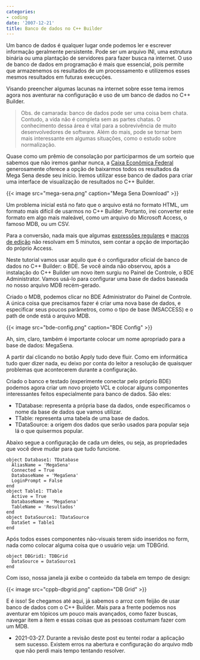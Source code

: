 ```yaml
---
categories:
- coding
date: '2007-12-21'
title: Banco de dados no C++ Builder
---
```


Um banco de dados é qualquer lugar onde podemos ler e escrever informação geralmente persistente. Pode ser um arquivo INI, uma estrutura binária ou uma plantação de servidores para fazer busca na internet. O uso de banco de dados em programação é mais que essencial, pois permite que armazenemos os resultados de um processamento e utilizemos esses mesmos resultados em futuras execuções.

Visando preencher algumas lacunas na internet sobre esse tema iremos agora nos aventurar na configuração e uso de um banco de dados no C++ Builder.

> Obs. de camarada: banco de dados pode ser uma coisa bem chata. Contudo, a vida não é completa sem as partes chatas. O conhecimento dessa área é vital para a sobrevivência de muito desenvolvedores de software. Além do mais, pode se tornar bem mais interessante em algumas situações, como o estudo sobre normalização.

Quase como um prêmio de consolação por participarmos de um sorteio que sabemos que não iremos ganhar nunca, a [Caixa Econômica Federal] generosamente oferece a opção de baixarmos todos os resultados da Mega Sena desde seu início. Iremos utilizar esse banco de dados para criar uma interface de visualização de resultados no C++ Builder.

{{< image src="mega-sena.png" caption="Mega Sena Download" >}}

Um problema inicial está no fato que o arquivo está no formato HTML, um formato mais difícil de usarmos no C++ Builder. Portanto, irei converter este formato em algo mais maleável, como um arquivo do Microsoft Access, o famoso MDB, ou um CSV.

Para a conversão, nada mais que algumas [expressões regulares](http://guia-er.sourceforge.net/) e [macros de edição](http://notepad-plus.sourceforge.net/uk/site.htm) não resolvam em 5 minutos, sem contar a opção de importação do próprio Access.

Neste tutorial vamos usar aquilo que é o configurador oficial de banco de dados no C++ Builder: o BDE. Se você ainda não observou, após a instalação do C++ Builder um novo item surgiu no Painel de Controle, o BDE Administrator. Vamos usá-lo para configurar uma base de dados baseada no nosso arquivo MDB recém-gerado.

Criado o MDB, podemos clicar no BDE Administrator do Painel de Controle. A única coisa que precisamos fazer é criar uma nova base de dados, e especificar seus poucos parâmetros, como o tipo de base (MSACCESS) e o path de onde está o arquivo MDB.

{{< image src="bde-config.png" caption="BDE Config" >}}

Ah, sim, claro, também é importante colocar um nome apropriado para a base de dados: MegaSena.

A partir daí clicando no botão Apply tudo deve fluir. Como em informática tudo quer dizer nada, eu deixo por conta do leitor a resolução de quaisquer problemas que acontecerem durante a configuração.

Criado o banco e testado (experimente conectar pelo próprio BDE) podemos agora criar um novo projeto VCL e colocar alguns componentes interessantes feitos especialmente para banco de dados. São eles:

 - TDatabase: representa a própria base da dados, onde especificamos o nome da base de dados que vamos utilizar.
 - TTable: representa uma tabela de uma base de dados.
 - TDataSource: a origem dos dados que serão usados para popular seja lá o que quisermos popular.

Abaixo segue a configuração de cada um deles, ou seja, as propriedades que você deve mudar para que tudo funcione.

    object Database1: TDatabase
      AliasName = 'MegaSena'
      Connected = True
      DatabaseName = 'MegaSena'
      LoginPrompt = False
    end
    object Table1: TTable
      Active = True
      DatabaseName = 'MegaSena'
      TableName = 'Resultados'
    end
    object DataSource1: TDataSource
      DataSet = Table1
    end

Após todos esses componentes não-visuais terem sido inseridos no form, nada como colocar alguma coisa que o usuário veja: um TDBGrid.

    object DBGrid1: TDBGrid
      DataSource = DataSource1
    end

Com isso, nossa janela já exibe o conteúdo da tabela em tempo de design:

{{< image src="cppb-dbgrid.png" caption="DB Grid" >}}

E é isso! Se chegamos até aqui, já sabemos o arroz com feijão de usar banco de dados com o C++ Builder. Mais para a frente podemos nos aventurar em tópicos um pouco mais avançados, como fazer buscas, navegar item a item e essas coisas que as pessoas costumam fazer com um MDB.

 - 2021-03-27. Durante a revisão deste post eu tentei rodar a aplicação sem sucesso. Existem erros na abertura e configuração do arquivo mdb que não perdi mais tempo tentando resolver.

[Caixa Econômica Federal]: http://loterias.caixa.gov.br

